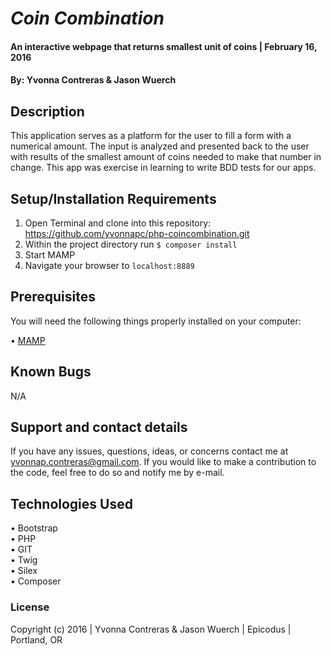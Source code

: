 # _Coin Combination_

#### An interactive webpage that returns smallest unit of coins  | February 16, 2016

#### By: Yvonna Contreras & Jason Wuerch

## Description

This application serves as a platform for the user to fill a form with a numerical amount. The input is analyzed and presented back to the user with results of the smallest amount of coins needed to make that number in change. This app was exercise in learning to write BDD tests for our apps.

## Setup/Installation Requirements

1. Open Terminal and clone into this repository: https://github.com/yvonnapc/php-coincombination.git<br>
2. Within the project directory run ```$ composer install``` <br>
3. Start MAMP<br>
4. Navigate your browser to ```localhost:8889```<br>

## Prerequisites

You will need the following things properly installed on your computer:

• [MAMP](https://www.mamp.info/en/downloads/)

## Known Bugs

N/A

## Support and contact details

If you have any issues, questions, ideas, or concerns contact me at yvonnap.contreras@gmail.com. If you would like to make a contribution to the code, feel free to do so and notify me by e-mail.

## Technologies Used

• Bootstrap<br>
• PHP<br>
• GIT<br>
• Twig<br>
• Silex<br>
• Composer<br>

### License

Copyright (c) 2016  |  Yvonna Contreras & Jason Wuerch  |  Epicodus  |  Portland, OR
